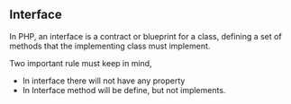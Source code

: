 ## Interface
In PHP, an interface is a contract or blueprint for a class, defining a set of methods that the implementing class must implement.

Two important rule must keep in mind,
* In interface there will not have any property
* In Interface method will be define, but not implements. 